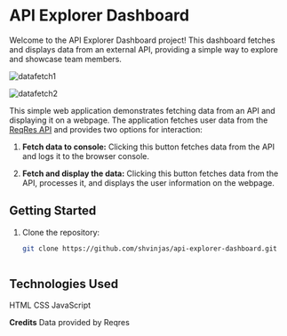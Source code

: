 # API Explorer Dashboard

Welcome to the API Explorer Dashboard project! This dashboard fetches and displays data from an external API, providing a simple way to explore and showcase team members.

![datafetch1](https://github.com/shvinjas/API-Explorer-Dashboard/assets/112388713/42aaaa97-9bd3-4815-9d46-4f0f8d42851e)

![datafetch2](https://github.com/shvinjas/API-Explorer-Dashboard/assets/112388713/9bcf19e6-a80e-4578-aade-ce5965e1d220)



This simple web application demonstrates fetching data from an API and displaying it on a webpage. The application fetches user data from the [ReqRes API](https://reqres.in/api/users) and provides two options for interaction:

1. **Fetch data to console:** Clicking this button fetches data from the API and logs it to the browser console.

2. **Fetch and display the data:** Clicking this button fetches data from the API, processes it, and displays the user information on the webpage.

## Getting Started

1. Clone the repository:
   ```bash
   git clone https://github.com/shvinjas/api-explorer-dashboard.git
   


## Technologies Used

HTML
CSS
JavaScript

**Credits**
Data provided by Reqres
